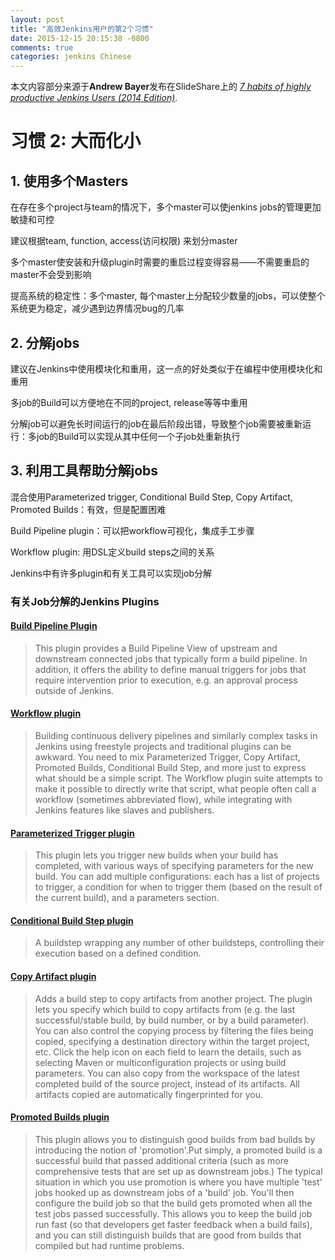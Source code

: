 ```yaml
---
layout: post
title: "高效Jenkins用户的第2个习惯"
date: 2015-12-15 20:15:38 -0800
comments: true
categories: jenkins Chinese
---
```


本文内容部分来源于**Andrew Bayer**发布在SlideShare上的 [*7 habits of highly productive Jenkins Users (2014 Edition)*](http://www.slideshare.net/andrewbayer/seven-habits-of-highly-effective-jenkins-users-2014-edition).

# 习惯 2: 大而化小 #

## 1. 使用多个Masters ##

在存在多个project与team的情况下，多个master可以使jenkins jobs的管理更加敏捷和可控

建议根据team, function, access(访问权限) 来划分master

多个master使安装和升级plugin时需要的重启过程变得容易——不需要重启的master不会受到影响

提高系统的稳定性：多个master, 每个master上分配较少数量的jobs，可以使整个系统更为稳定，减少遇到边界情况bug的几率

## 2. 分解jobs

建议在Jenkins中使用模块化和重用，这一点的好处类似于在编程中使用模块化和重用

多job的Build可以方便地在不同的project, release等等中重用

分解job可以避免长时间运行的job在最后阶段出错，导致整个job需要被重新运行：多job的Build可以实现从其中任何一个子job处重新执行

## 3. 利用工具帮助分解jobs

混合使用Parameterized trigger, Conditional Build Step, Copy Artifact, Promoted Builds：有效，但是配置困难

Build Pipeline plugin：可以把workflow可视化，集成手工步骤

Workflow plugin: 用DSL定义build steps之间的关系

Jenkins中有许多plugin和有关工具可以实现job分解

### 有关Job分解的Jenkins Plugins ###


#### [Build Pipeline Plugin](https://wiki.jenkins-ci.org/display/JENKINS/Build+Pipeline+Plugin) ####
> This plugin provides a Build Pipeline View of upstream and downstream connected jobs that typically form a build pipeline.  In addition, it offers the ability to define manual triggers for jobs that require intervention prior to execution, e.g. an approval process outside of Jenkins.


#### [Workflow plugin](https://github.com/jenkinsci/workflow-plugin/blob/master/README.md#introduction) ####
> Building continuous delivery pipelines and similarly complex tasks in Jenkins using freestyle projects and traditional plugins can be awkward. You need to mix Parameterized Trigger, Copy Artifact, Promoted Builds, Conditional Build Step, and more just to express what should be a simple script. The Workflow plugin suite attempts to make it possible to directly write that script, what people often call a workflow (sometimes abbreviated flow), while integrating with Jenkins features like slaves and publishers.


#### [Parameterized Trigger plugin](https://wiki.jenkins-ci.org/display/JENKINS/Parameterized+Trigger+Plugin) ####
> This plugin lets you trigger new builds when your build has completed, with various ways of specifying parameters for the new build.
You can add multiple configurations: each has a list of projects to trigger, a condition for when to trigger them (based on the result of the current build), and a parameters section.


#### [Conditional Build Step plugin](https://wiki.jenkins-ci.org/display/JENKINS/Conditional+BuildStep+Plugin) ####
> A buildstep wrapping any number of other buildsteps, controlling their execution based on a defined condition.


#### [Copy Artifact plugin](https://wiki.jenkins-ci.org/display/JENKINS/Copy+Artifact+Plugin) ####
> Adds a build step to copy artifacts from another project. The plugin lets you specify which build to copy artifacts from (e.g. the last successful/stable build, by build number, or by a build parameter). You can also control the copying process by filtering the files being copied, specifying a destination directory within the target project, etc. Click the help icon on each field to learn the details, such as selecting Maven or multiconfiguration projects or using build parameters. You can also copy from the workspace of the latest completed build of the source project, instead of its artifacts. All artifacts copied are automatically fingerprinted for you.


#### [Promoted Builds plugin](https://wiki.jenkins-ci.org/display/JENKINS/Promoted+Builds+Plugin) ####
> This plugin allows you to distinguish good builds from bad builds by introducing the notion of 'promotion'.Put simply, a promoted build is a successful build that passed additional criteria (such as more comprehensive tests that are set up as downstream jobs.) The typical situation in which you use promotion is where you have multiple 'test' jobs hooked up as downstream jobs of a 'build' job. You'll then configure the build job so that the build gets promoted when all the test jobs passed successfully. This allows you to keep the build job run fast (so that developers get faster feedback when a build fails), and you can still distinguish builds that are good from builds that compiled but had runtime problems.
